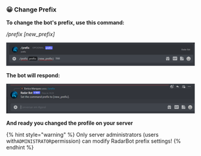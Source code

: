 ### 😀 Change Prefix


**To change the bot's prefix, use this command:**&#x20;

*/prefix \[new\_prefix]*

![Setup Prefix](../.gitbook/assets/prefix.png)

**The bot will respond:**

![Setup Prefix](../.gitbook/assets/responsebotprefix.png)


**And ready you changed the profile on your server**

{% hint style="warning" %}
Only server administrators (users with`ADMINISTRATOR`permission) can modify RadarBot prefix settings!
{% endhint %}